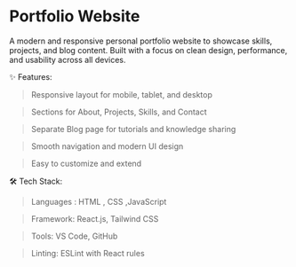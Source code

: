 # Portfolio Website

A modern and responsive personal portfolio website to showcase skills, projects, and blog content. Built with a focus on clean design, performance, and usability across all devices.

✨ Features:

> Responsive layout for mobile, tablet, and desktop

> Sections for About, Projects, Skills, and Contact

> Separate Blog page for tutorials and knowledge sharing

> Smooth navigation and modern UI design

> Easy to customize and extend

🛠️ Tech Stack:

> Languages : HTML , CSS ,JavaScript

> Framework: React.js, Tailwind CSS

> Tools: VS Code, GitHub

> Linting: ESLint with React rules
